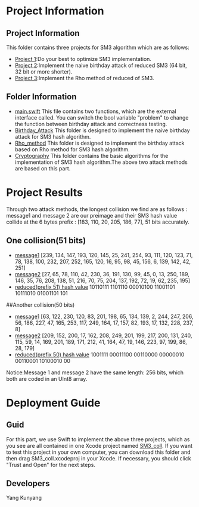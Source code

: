 # Project Information

## Project Information
This folder contains three projects for SM3 algorithm which are as follows:
- [Project 1](#Project):Do your best to optimize SM3 implementation.
- [Project 2](#Project):Implement the naive birthday attack of reduced SM3 (64 bit, 32 bit or more shorter).
- [Project 3](#Project):Implement the Rho method of reduced of SM3.


## Folder Information
- [main.swift](#main)
    This file contains two functions, which are the external interface called. You can switch the bool variable "problem" to change the function between birthday attack and correctness testing.
- [Birthday_Attack](#naive)
    This folder is designed to implement the naive birthday attack for SM3 hash algorithm.
- [Rho_method](#Rho)
    This folder is designed to implement the birthday attack based on Rho method for SM3 hash algorithm.
- [Cryptography](#SM3)
    This folder contains the basic algorithms for the implementation of SM3 hash algorithm.The above two attack methods are based on this part.




# Project Results
Through two attack methods, the longest collision we find are as follows : message1 and message 2 are our preimage and their SM3 hash value collide at the 6 bytes prefix : [183, 110, 20, 205, 186, 77], 51 bits accurately. 

## One collision(51 bits)
- [message1](#message)
    [239, 134, 147, 193, 120, 145, 25, 241, 254, 93, 111, 120, 123, 71, 78, 138, 100, 232, 207, 252, 165, 120, 16, 95, 98, 45, 156, 6, 139, 142, 42, 251]
- [message2](#message)
    [27, 65, 78, 110, 42, 230, 36, 191, 130, 99, 45, 0, 13, 250, 189, 146, 35, 76, 208, 138,  51, 216, 70, 75, 204, 137, 192, 72, 19, 62, 235, 195]
- [reduced(prefix 51) hash value](#coll)
    10110111 1101110 00010100 11001101 10111010 01001101 101

##Another collision(50 bits)
- [message1](#message)
    [63, 122, 230, 120, 83, 201, 198, 65, 134, 139, 2, 244, 247, 206, 56, 186, 227, 47, 165, 253, 117, 249, 164, 17, 157, 82, 193, 17, 132, 228, 237, 8]
- [message2](#message)
    [209, 152, 200, 17, 162, 208, 249, 201, 199, 217, 200, 131, 240, 115, 59, 14, 169, 201, 189, 171, 212, 41, 164, 47, 19, 146, 223, 97, 199, 86, 28, 179]
- [reduced(prefix 50) hash value](#coll)
    1001111 00011100 00110000 00000010 00110001 10100010 00

Notice:Message 1 and message 2 have the same length: 256 bits, which both are coded in an UInt8 array.



# Deployment Guide

## Guid

For this part, we use Swift to implement the above three projects, which as you see are all contained in one Xcode project named [SM3_coll](#SM3_coll). If you want to
test this project in your own computer, you can download this folder and then drag SM3_coll.xcodeproj in your Xcode. If necessary, you should click "Trust and Open" for the next steps.

## Developers

Yang Kunyang

